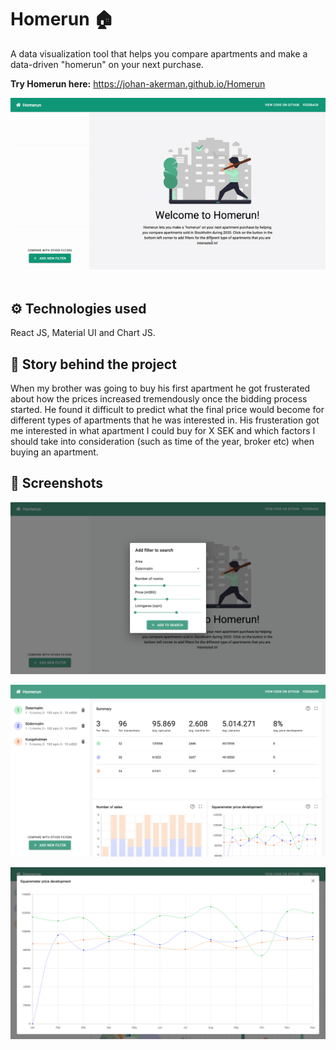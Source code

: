 # Homerun 🏠

A data visualization tool that helps you compare apartments and make a data-driven "homerun" on your next purchase.<br />

<strong>Try Homerun here:</strong> https://johan-akerman.github.io/Homerun
<br />

<img src="/src/images/ReadMe/preview.gif" alt="gif"
	title="Gif" width="800" /> <br /><br/>
	
## ⚙️ Technologies used

React JS, Material UI and Chart JS. 

## 📖 Story behind the project

When my brother was going to buy his first apartment he got frusterated about how the prices increased tremendously once the bidding process started. He found it difficult to predict what the final price would become for different types of apartments that he was interested in. His frusteration got me interested in what apartment I could buy for X SEK and which factors I should take into consideration (such as time of the year, broker etc) when buying an apartment. 

## 📸 Screenshots


<img src="/src/images/ReadMe/2.png" alt="Logo"
	title="Desktop preview" width="800" />
	
<img src="/src/images/ReadMe/3.png" alt="Logo"
	title="Desktop preview" width="800" />

<img src="/src/images/ReadMe/6.png" alt="Logo"
	title="Desktop preview" width="800" />
